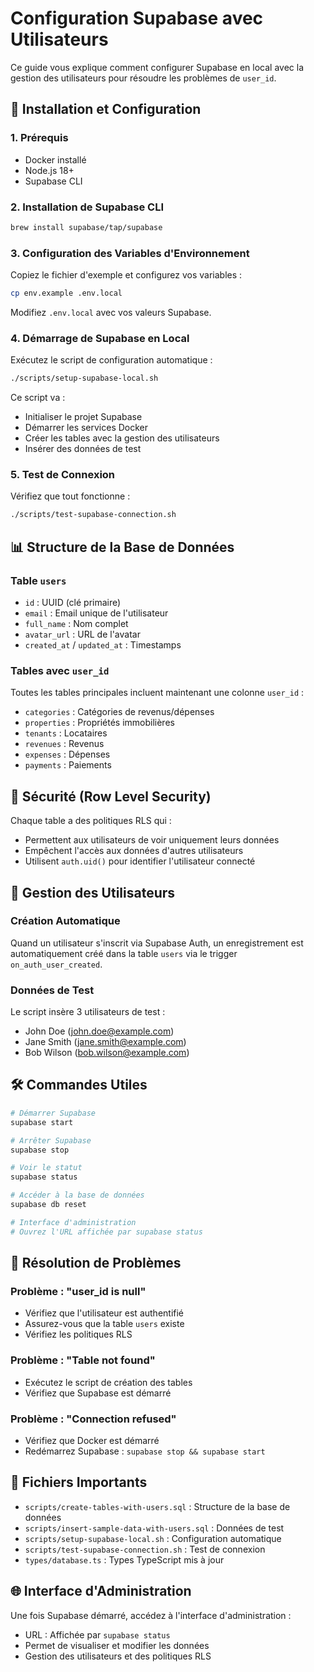 # Configuration Supabase avec Utilisateurs

Ce guide vous explique comment configurer Supabase en local avec la gestion des utilisateurs pour résoudre les problèmes de `user_id`.

## 🚀 Installation et Configuration

### 1. Prérequis

- Docker installé
- Node.js 18+
- Supabase CLI

### 2. Installation de Supabase CLI

```bash
brew install supabase/tap/supabase
```

### 3. Configuration des Variables d'Environnement

Copiez le fichier d'exemple et configurez vos variables :

```bash
cp env.example .env.local
```

Modifiez `.env.local` avec vos valeurs Supabase.

### 4. Démarrage de Supabase en Local

Exécutez le script de configuration automatique :

```bash
./scripts/setup-supabase-local.sh
```

Ce script va :
- Initialiser le projet Supabase
- Démarrer les services Docker
- Créer les tables avec la gestion des utilisateurs
- Insérer des données de test

### 5. Test de Connexion

Vérifiez que tout fonctionne :

```bash
./scripts/test-supabase-connection.sh
```

## 📊 Structure de la Base de Données

### Table `users`
- `id` : UUID (clé primaire)
- `email` : Email unique de l'utilisateur
- `full_name` : Nom complet
- `avatar_url` : URL de l'avatar
- `created_at` / `updated_at` : Timestamps

### Tables avec `user_id`
Toutes les tables principales incluent maintenant une colonne `user_id` :

- `categories` : Catégories de revenus/dépenses
- `properties` : Propriétés immobilières
- `tenants` : Locataires
- `revenues` : Revenus
- `expenses` : Dépenses
- `payments` : Paiements

## 🔐 Sécurité (Row Level Security)

Chaque table a des politiques RLS qui :
- Permettent aux utilisateurs de voir uniquement leurs données
- Empêchent l'accès aux données d'autres utilisateurs
- Utilisent `auth.uid()` pour identifier l'utilisateur connecté

## 👥 Gestion des Utilisateurs

### Création Automatique
Quand un utilisateur s'inscrit via Supabase Auth, un enregistrement est automatiquement créé dans la table `users` via le trigger `on_auth_user_created`.

### Données de Test
Le script insère 3 utilisateurs de test :
- John Doe (john.doe@example.com)
- Jane Smith (jane.smith@example.com)
- Bob Wilson (bob.wilson@example.com)

## 🛠️ Commandes Utiles

```bash
# Démarrer Supabase
supabase start

# Arrêter Supabase
supabase stop

# Voir le statut
supabase status

# Accéder à la base de données
supabase db reset

# Interface d'administration
# Ouvrez l'URL affichée par supabase status
```

## 🔧 Résolution de Problèmes

### Problème : "user_id is null"
- Vérifiez que l'utilisateur est authentifié
- Assurez-vous que la table `users` existe
- Vérifiez les politiques RLS

### Problème : "Table not found"
- Exécutez le script de création des tables
- Vérifiez que Supabase est démarré

### Problème : "Connection refused"
- Vérifiez que Docker est démarré
- Redémarrez Supabase : `supabase stop && supabase start`

## 📝 Fichiers Importants

- `scripts/create-tables-with-users.sql` : Structure de la base de données
- `scripts/insert-sample-data-with-users.sql` : Données de test
- `scripts/setup-supabase-local.sh` : Configuration automatique
- `scripts/test-supabase-connection.sh` : Test de connexion
- `types/database.ts` : Types TypeScript mis à jour

## 🌐 Interface d'Administration

Une fois Supabase démarré, accédez à l'interface d'administration :
- URL : Affichée par `supabase status`
- Permet de visualiser et modifier les données
- Gestion des utilisateurs et des politiques RLS 